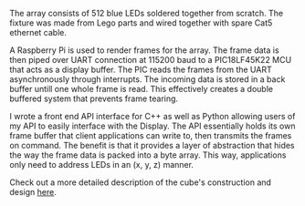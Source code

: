 The array consists of 512 blue LEDs soldered together from scratch. The fixture was made from Lego parts and wired together with spare Cat5 ethernet cable. 

A Raspberry Pi is used to render frames for the array. The frame data is then piped over UART connection at 115200 baud to a PIC18LF45K22 MCU that acts as a display buffer. The PIC reads the frames from the UART asynchronously through interrupts. The incoming data is stored in a back buffer untill one whole frame is read. This effectively creates a double buffered system that prevents frame tearing. 

I wrote a front end API interface for C++ as well as Python allowing users of my API to easily interface with the Display. The API essentially holds its own frame buffer that client applications can write to, then transmits the frames on command. The benefit is that it provides a layer of abstraction that hides the way the frame data is packed into a byte array. This way, applications only need to address LEDs in an (x, y, z) manner. 

Check out a more detailed description of the cube's construction and design [here](http://medav.github.io/ledcube).